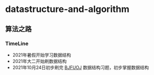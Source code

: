 # datastructure-and-algorithm
## 算法之路

### TimeLine

- 2021年暑假开始学习数据结构
- 2021年大二开始刷数据结构
- 2021年10月24日初步刷完 [BJFUOJ](www.bjfuacm.com) 数据结构习题，初步掌握数据结构
